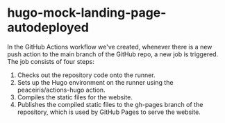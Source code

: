 # hugo-mock-landing-page-autodeployed
In the GitHub Actions workflow we've created, whenever there is a new push action to the main branch of the GitHub repo, a new job is triggered.<br>
The job consists of four steps:<br>
1. Checks out the repository code onto the runner.
2. Sets up the Hugo environment on the runner using the peaceiris/actions-hugo action.
3. Compiles the static files for the website.
4. Publishes the compiled static files to the gh-pages branch of the repository, which is used by GitHub Pages to serve the website.

